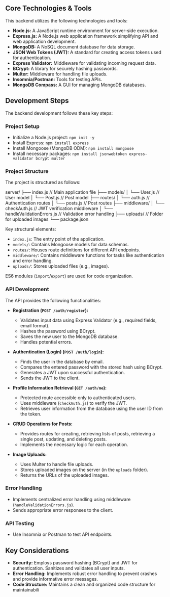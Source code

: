 ## Core Technologies & Tools

This backend utilizes the following technologies and tools:

*   **Node.js:** A JavaScript runtime environment for server-side execution.
*   **Express.js:** A Node.js web application framework simplifying API and web application development.
*   **MongoDB:** A NoSQL document database for data storage.
*   **JSON Web Tokens (JWT):** A standard for creating access tokens used for authentication.
*   **Express Validator:** Middleware for validating incoming request data.
*   **BCrypt:** A library for securely hashing passwords.
*   **Multer:** Middleware for handling file uploads.
*   **Insomnia/Postman:** Tools for testing APIs.
*   **MongoDB Compass:** A GUI for managing MongoDB databases.

## Development Steps

The backend development follows these key steps:

### Project Setup

*   Initialize a Node.js project: `npm init -y`
*   Install Express: `npm install express`
*   Install Mongoose (MongoDB ODM): `npm install mongoose`
*   Install necessary packages: `npm install jsonwebtoken express-validator bcrypt multer`

### Project Structure

The project is structured as follows:

server/
├── index.js             // Main application file
├── models/
│   └── User.js          // User model
│   └── Post.js          // Post model
├── routes/
│   └── auth.js          // Authentication routes
│   └── posts.js         // Post routes
├── middleware/
│   └── checkAuth.js     // JWT verification middleware
│   └── handleValidationErrors.js // Validation error handling
├── uploads/             // Folder for uploaded images
└── package.json

Key structural elements:

*   `index.js`: The entry point of the application.
*   `models/`: Contains Mongoose models for data schemas.
*   `routes/`: Houses route definitions for different API endpoints.
*   `middleware/`: Contains middleware functions for tasks like authentication and error handling.
*   `uploads/`: Stores uploaded files (e.g., images).

ES6 modules (`import`/`export`) are used for code organization.

### API Development

The API provides the following functionalities:

*   **Registration (`POST /auth/register`):**
    *   Validates input data using Express Validator (e.g., required fields, email format).
    *   Hashes the password using BCrypt.
    *   Saves the new user to the MongoDB database.
    *   Handles potential errors.

*   **Authentication (Login) (`POST /auth/login`):**
    *   Finds the user in the database by email.
    *   Compares the entered password with the stored hash using BCrypt.
    *   Generates a JWT upon successful authentication.
    *   Sends the JWT to the client.

*   **Profile Information Retrieval (`GET /auth/me`):**
    *   Protected route accessible only to authenticated users.
    *   Uses middleware (`checkAuth.js`) to verify the JWT.
    *   Retrieves user information from the database using the user ID from the token.

*   **CRUD Operations for Posts:**
    *   Provides routes for creating, retrieving lists of posts, retrieving a single post, updating, and deleting posts.
    *   Implements the necessary logic for each operation.

*   **Image Uploads:**
    *   Uses Multer to handle file uploads.
    *   Stores uploaded images on the server (in the `uploads` folder).
    *   Returns the URLs of the uploaded images.

### Error Handling

*   Implements centralized error handling using middleware (`handleValidationErrors.js`).
*   Sends appropriate error responses to the client.

### API Testing

*   Use Insomnia or Postman to test API endpoints.

## Key Considerations

*   **Security:** Employs password hashing (BCrypt) and JWT for authentication. Sanitizes and validates all user inputs.
*   **Error Handling:** Implements robust error handling to prevent crashes and provide informative error messages.
*   **Code Structure:** Maintains a clean and organized code structure for maintainabili
